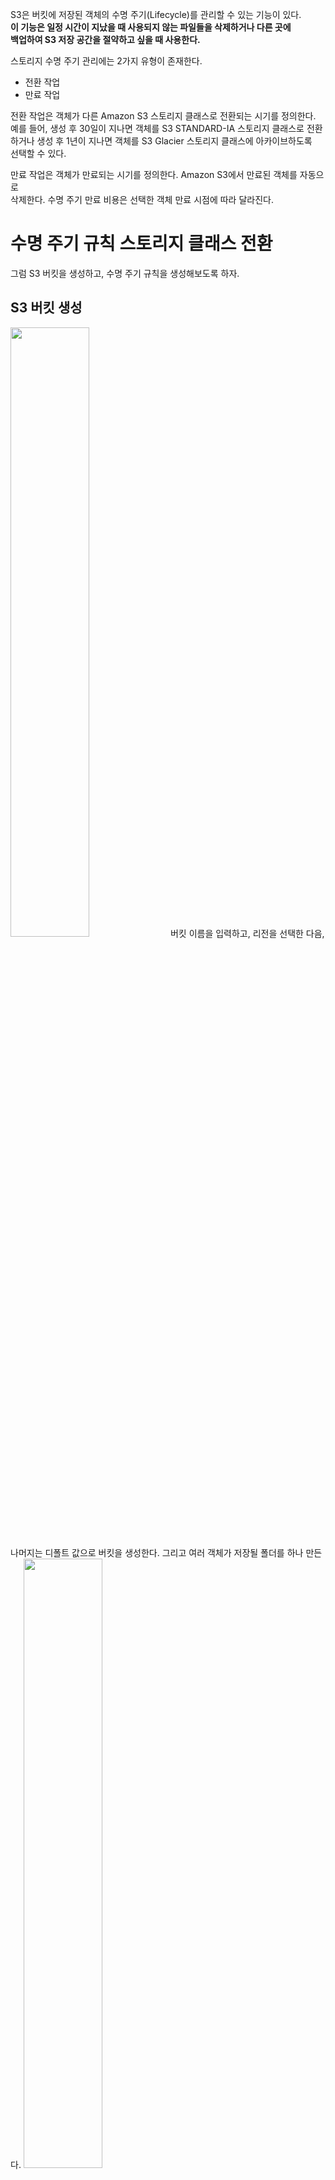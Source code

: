 S3은 버킷에 저장된 객체의 수명 주기(Lifecycle)를 관리할 수 있는 기능이 있다.   
**이 기능은 일정 시간이 지났을 때 사용되지 않는 파일들을 삭제하거나 다른 곳에   
백업하여 S3 저장 공간을 절약하고 싶을 때 사용한다.**       
  
스토리지 수명 주기 관리에는 2가지 유형이 존재한다.  
- 전환 작업
- 만료 작업

전환 작업은 객체가 다른 Amazon S3 스토리지 클래스로 전환되는 시기를 정의한다.   
예를 들어, 생성 후 30일이 지나면 객체를 S3 STANDARD-IA 스토리지 클래스로 전환  
하거나 생성 후 1년이 지나면 객체를 S3 Glacier 스토리지 클래스에 아카이브하도록   
선택할 수 있다.   
   
만료 작업은 객체가 만료되는 시기를 정의한다. Amazon S3에서 만료된 객체를 자동으로  
삭제한다. 수명 주기 만료 비용은 선택한 객체 만료 시점에 따라 달라진다.  

# 수명 주기 규칙 스토리지 클래스 전환  
그럼 S3 버킷을 생성하고, 수명 주기 규칙을 생성해보도록 하자.   
## S3 버킷 생성
<img src="https://user-images.githubusercontent.com/33191974/155840960-539a8455-e51b-4bd4-b1fd-f44f5c748aae.png" width="50%" height="50%"/>    
버킷 이름을 입력하고, 리전을 선택한 다음, 나머지는 디폴트 값으로 버킷을  
생성한다. 그리고 여러 객체가 저장될 폴더를 하나 만든다.    
<img src="https://user-images.githubusercontent.com/33191974/155841057-3bed21cc-6326-4027-9508-ae68534df75b.png" width="50%" height="50%"/>   
<img src="https://user-images.githubusercontent.com/33191974/155841078-5df4d659-f031-4a28-a3cb-7da523bb706e.png" width="50%" height="50%"/>    
## 수명 주기 규칙 생성
<img src="https://user-images.githubusercontent.com/33191974/155841143-f40296e6-866a-49b0-bda0-e1bbc0d7ad38.png" width="50%" height="50%"/>    
<img src="https://user-images.githubusercontent.com/33191974/155841189-8dc7001b-b069-41f1-9896-1c1fbd586c70.png" width="50%" height="50%"/>    
먼저 수명 주기 규칙 이름을 입력한다.   
규칙범위 선택은  
- 하나 이상의 필터를 사용하여 이 규칙의 범위 제한  
-> 특정 디렉토리의 파일들만 규칙을 적용시키는 옵션
- 이 규칙은 버킷의 모든 객체에 적용됨  
-> 버킷 내의 모든 파일에 적용시키는 옵션   
  
방금 전 만들었던 lifecycle-folder에만 적용시킬 생각이기 때문에, **하나 이상의   
필터를 사용하여 이 규칙의 범위 제한** 옵션을 선택한다.   
  
마지막으로 버킷 이름을 제외한 폴더 경로를 적어준다.  
<img src="https://user-images.githubusercontent.com/33191974/155842606-5901e432-096d-4450-b0c6-86b3623774cb.png" width="50%" height="50%"/>    
- 스토리지 클래스 간에 객체의 현재 버전 전환  
-> 원하는 스토리지 클래스 전환을 선택하고 객체 생성 후 경과 기간을 설정   
- 스토리지 클래스 간에 객체의 이전 버전 전환  
-> 현재 버전 전환과 방법은 동일    
- 객체의 현재 버전 만료  
-> 날짜를 지정하면 그 날짜 기준으로 만료 상태로 변경되며 시간이 좀 더 경과된   
후 삭제   
- 객체의 이전 버전 영구 삭제  
-> 설정된 날짜 기준으로 삭제   
- 만료된 삭제 마커 또는 완료되지 않은 멀티파트 업로드 삭제  
-> 현재 날짜 기준으로 실행  
  
마지막으로 스토리지 클래스를 선택하고, 객체 생성 후 경과기간을 설정할 수 있다.   
  
예를 들어, 객체 생성일 기준으로 10일 후 데이터를 삭제한다든지, 30일 후 S3   
Standard에서 S3 Standard-IA로 클래스를 전환한다든지 다양하게 설정할 수 있다.   
<img src="https://user-images.githubusercontent.com/33191974/155842897-b45de54b-cbe3-4b22-99c5-d03f70224e85.png" width="50%" height="50%"/>    
규칙을 생성하고, 규칙 구성을 살펴보면, 30일 후 S3 Standard에서 S3 Standard-IA로  
클래스가 전환되는 규칙이 생성된 것을 볼 수 있다.   






















































